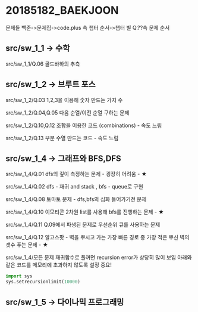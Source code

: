 # 20185182_BAEKJOON

문제들 백준->문제집->code.plus 속 챕터 순서->챕터 별 Q.??속 문제 순서

## src/sw_1_1 -> 수학

src/sw_1_1/Q.06 골드바하의 추측

## src/sw_1_2 -> 브루트 포스

src/sw_1_2/Q.03 1,2,3을 이용해 숫자 만드는 가지 수

src/sw_1_2/Q.04,Q.05 다음 순열/이전 순열 구하는 문제

src/sw_1_2/Q.10,Q.12 조합을 이용한 코드 (combinations) - 속도 느림

src/sw_1_2/Q.13 부분 수열 만드는 코드 - 속도 느림 

## src/sw_1_4 -> 그래프와 BFS,DFS

src/sw_1_4/Q.01 dfs의 깊이 측정하는 문제 - 굉장히 어려움 - ★

src/sw_1_4/Q.02 dfs - 재귀 and stack , bfs - queue로 구현

src/sw_1_4/Q.08 토마토 문제 - dfs,bfs의 심화 들어가기전 문제

src/sw_1_4/Q.10 이모티콘 2차원 list를 사용해 bfs를 진행하는 문제 - ★

src/sw_1_4/Q.11 Q.09에서 파생된 문제로 우선순위 큐를 사용하는 문제

src/sw_1_4/Q.12 알고스팟 - 벽을 뿌시고 가는 가장 빠른 경로 중 가장 적은 뿌신 벽의 갯수 푸는 문제 - ★

src/sw_1_4/모든 문제 재귀함수로 풀꺼면 recursion error가 상당히 많이 보임 아래와 같은 코드를 메모리에 초과하지 않도록 설정 중요!
```python
import sys
sys.setrecursionlimit(10000)
```

## src/sw_1_5 -> 다이나믹 프로그래밍
